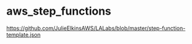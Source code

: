 # aws_step_functions


https://github.com/JulieElkinsAWS/LALabs/blob/master/step-function-template.json

